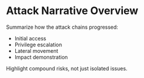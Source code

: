 # Attack Narrative Overview

Summarize how the attack chains progressed:
- Initial access
- Privilege escalation
- Lateral movement
- Impact demonstration

Highlight compound risks, not just isolated issues.
